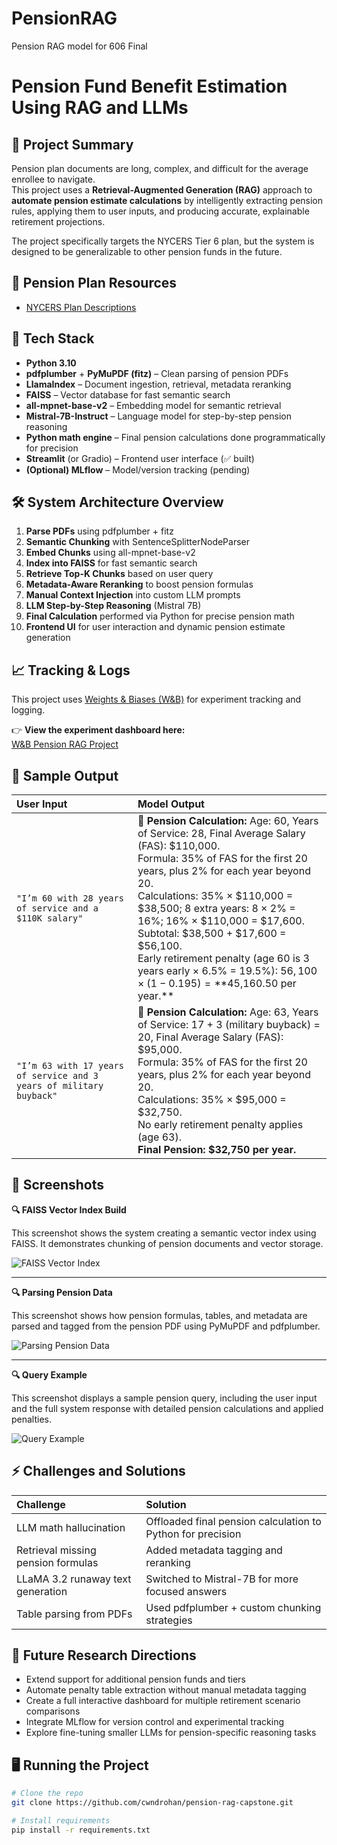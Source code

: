 # PensionRAG
Pension RAG model for 606 Final
# Pension Fund Benefit Estimation Using RAG and LLMs

## 🚀 Project Summary
Pension plan documents are long, complex, and difficult for the average enrollee to navigate.  
This project uses a **Retrieval-Augmented Generation (RAG)** approach to **automate pension estimate calculations** by intelligently extracting pension rules, applying them to user inputs, and producing accurate, explainable retirement projections.

The project specifically targets the NYCERS Tier 6 plan, but the system is designed to be generalizable to other pension funds in the future.

## 📄 Pension Plan Resources

- [NYCERS Plan Descriptions](https://www.nycers.org/plan-descriptions)

## 🧱 Tech Stack

- **Python 3.10**
- **pdfplumber** + **PyMuPDF (fitz)** – Clean parsing of pension PDFs
- **LlamaIndex** – Document ingestion, retrieval, metadata reranking
- **FAISS** – Vector database for fast semantic search
- **all-mpnet-base-v2** – Embedding model for semantic retrieval
- **Mistral-7B-Instruct** – Language model for step-by-step pension reasoning
- **Python math engine** – Final pension calculations done programmatically for precision
- **Streamlit** (or Gradio) – Frontend user interface (✅ built)
- **(Optional) MLflow** – Model/version tracking (pending)

## 🛠️ System Architecture Overview

1. **Parse PDFs** using pdfplumber + fitz  
2. **Semantic Chunking** with SentenceSplitterNodeParser  
3. **Embed Chunks** using all-mpnet-base-v2  
4. **Index into FAISS** for fast semantic search  
5. **Retrieve Top-K Chunks** based on user query  
6. **Metadata-Aware Reranking** to boost pension formulas  
7. **Manual Context Injection** into custom LLM prompts  
8. **LLM Step-by-Step Reasoning** (Mistral 7B)  
9. **Final Calculation** performed via Python for precise pension math  
10. **Frontend UI** for user interaction and dynamic pension estimate generation

## 📈 Tracking & Logs

This project uses [Weights & Biases (W&B)](https://wandb.ai/) for experiment tracking and logging.

👉 **View the experiment dashboard here:**  
[W&B Pension RAG Project](https://wandb.ai/cwndroha-university-of-maryland-baltimore/pension-rag?nw=nwusercwndroha)


## 📝 Sample Output

| **User Input** | **Model Output** |
|:---------------|:-----------------|
| `"I’m 60 with 28 years of service and a $110K salary"` | 🧠 **Pension Calculation:** Age: 60, Years of Service: 28, Final Average Salary (FAS): $110,000. <br> Formula: 35% of FAS for the first 20 years, plus 2% for each year beyond 20. <br> Calculations: 35% × $110,000 = $38,500; 8 extra years: 8 × 2% = 16%; 16% × $110,000 = $17,600. <br> Subtotal: $38,500 + $17,600 = $56,100. <br> Early retirement penalty (age 60 is 3 years early × 6.5% = 19.5%): $56,100 × (1 - 0.195) = **$45,160.50 per year.** |
| `"I’m 63 with 17 years of service and 3 years of military buyback"` | 🧠 **Pension Calculation:** Age: 63, Years of Service: 17 + 3 (military buyback) = 20, Final Average Salary (FAS): $95,000. <br> Formula: 35% of FAS for the first 20 years, plus 2% for each year beyond 20. <br> Calculations: 35% × $95,000 = $32,750. <br> No early retirement penalty applies (age 63). <br> **Final Pension: $32,750 per year.** |

## 📸 Screenshots

**🔍 FAISS Vector Index Build**

This screenshot shows the system creating a semantic vector index using FAISS. It demonstrates chunking of pension documents and vector storage.

![FAISS Vector Index](screenshots/FAISS.png)

---

**🔍 Parsing Pension Data**

This screenshot shows how pension formulas, tables, and metadata are parsed and tagged from the pension PDF using PyMuPDF and pdfplumber.

![Parsing Pension Data](screenshots/Parse.png)

---

**🔍 Query Example**

This screenshot displays a sample pension query, including the user input and the full system response with detailed pension calculations and applied penalties.

![Query Example](screenshots/Query.png)


## ⚡ Challenges and Solutions

| Challenge | Solution |
|:---------|:---------|
| LLM math hallucination | Offloaded final pension calculation to Python for precision |
| Retrieval missing pension formulas | Added metadata tagging and reranking |
| LLaMA 3.2 runaway text generation | Switched to Mistral-7B for more focused answers |
| Table parsing from PDFs | Used pdfplumber + custom chunking strategies |

## 🧪 Future Research Directions

- Extend support for additional pension funds and tiers  
- Automate penalty table extraction without manual metadata tagging  
- Create a full interactive dashboard for multiple retirement scenario comparisons  
- Integrate MLflow for version control and experimental tracking  
- Explore fine-tuning smaller LLMs for pension-specific reasoning tasks  

## 🖥️ Running the Project

```bash
# Clone the repo
git clone https://github.com/cwndrohan/pension-rag-capstone.git

# Install requirements
pip install -r requirements.txt
